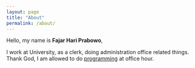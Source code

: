 ```yaml
---
layout: page
title: "About"
permalink: /about/
---
```


Hello, my name is **Fajar Hari Prabowo**,

I work at University, as a clerk, doing administration office related things. Thank God, I am allowed to do [programming](https://github.com/fhpraw) at office hour.
